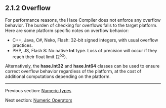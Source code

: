 ## 2.1.2 Overflow

For performance reasons, the Haxe Compiler does not enforce any overflow behavior.  The burden of checking for overflows falls to the target platform. Here are some platform specific notes on overflow behavior:

 * C++, Java, C#, Neko, Flash: 32-bit signed integers, with usual overflow practices.  
* PHP, JS, Flash 8: No native **Int** type.  Loss of precision will occur if they reach their float limit (2<sup>52</sup>).


Alternatively, the **haxe.Int32** and **haxe.Int64** classes can be used to ensure correct overflow behavior regardless of the platform, at the cost of additional computations depending on the platform.

---

Previous section: [Numeric types](types-numeric-types.md)

Next section: [Numeric Operators](types-numeric-operators.md)